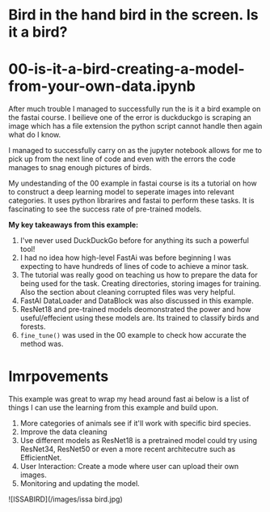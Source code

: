 # **Bird in the hand bird in the screen. Is it a bird?**
# **00-is-it-a-bird-creating-a-model-from-your-own-data.ipynb**

After much trouble I managed to successfully run the is it a bird example on the fastai course. I beilieve one of the error is duckduckgo is scraping an image which has a file extension the python script cannot handle then again what do I know.

I managed to successfully carry on as the jupyter notebook allows for me to pick up from the next line of code and even with the errors the code manages to snag enough pictures of birds. 

My undestanding of the 00 example in fastai course is its a tutorial on how to construct a deep learning model to seperate images into relevant categories. It uses python librarires and fastai to perform these tasks. It is fascinating to see the success rate of pre-trained models. 

**My key takeaways from this example:**
1. I've never used DuckDuckGo before for anything its such a powerful tool!
2. I had no idea how high-level FastAi was before beginning I was expecting to have hundreds of lines of code to achieve a minor task. 
3. The tutorial was really good on teaching us how to prepare the data for being used for the task. Creating directories, storing images for training. Also the section about cleaning corrupted files was very helpful.
4. FastAI DataLoader and DataBlock was also discussed in this example.
5. ResNet18 and pre-trained models deomonstrated the power and how useful/effecient using these models are. Its trained to classify birds and forests.
6. ```fine_tune()``` was used in the 00 example to check how accurate the method was. 

# **Imrpovements**
This example was great to wrap my head around fast ai below is a list of things I can use the learning from this example and build upon. 

1. More categories of animals see if it'll work with specific bird species. 
2. Improve the data cleaning 
3. Use different models as ResNet18 is a pretrained model could try using ResNet34, ResNet50 or even a more recent architecutre such as EfficientNet. 
4. User Interaction: Create a mode where user can upload their own images.
5. Monitoring and updating the model.

![ISSABIRD](/images/issa bird.jpg)
